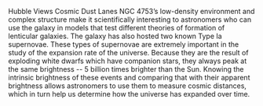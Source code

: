 Hubble Views Cosmic Dust Lanes 
 NGC 4753’s low-density environment and complex structure make it scientifically interesting to astronomers who can use the galaxy in models that test different theories of formation of lenticular galaxies. The galaxy has also hosted two known Type Ia supernovae. These types of supernovae are extremely important in the study of the expansion rate of the universe. Because they are the result of exploding white dwarfs which have companion stars, they always peak at the same brightness -- 5 billion times brighter than the Sun. Knowing the intrinsic brightness of these events and comparing that with their apparent brightness allows astronomers to use them to measure cosmic distances, which in turn help us determine how the universe has expanded over time.